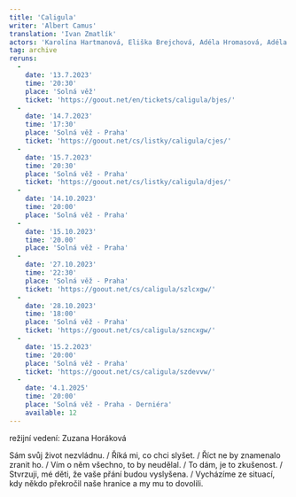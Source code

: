 ```yaml
---
title: 'Caligula'
writer: 'Albert Camus'
translation: 'Ivan Zmatlík'
actors: 'Karolína Hartmanová, Eliška Brejchová, Adéla Hromasová, Adéla Fejková, Klára Valášková, Klára Urbanová, Jana Rumlová, Tomáš Hart, Cyril Janeček, Michal Hauf, Marek Pilař'
tag: archive
reruns:
  -  
    date: '13.7.2023'
    time: '20:30'
    place: 'Solná věž'
    ticket: 'https://goout.net/en/tickets/caligula/bjes/'
  -  
    date: '14.7.2023'
    time: '17:30'
    place: 'Solná věž - Praha'
    ticket: 'https://goout.net/cs/listky/caligula/cjes/'
  -  
    date: '15.7.2023'
    time: '20:30'
    place: 'Solná věž - Praha'
    ticket: 'https://goout.net/cs/listky/caligula/djes/'
  -
    date: '14.10.2023'
    time: '20:00'
    place: 'Solná věž - Praha'
  -
    date: '15.10.2023'
    time: '20.00'
    place: 'Solná věž - Praha'
  - 
    date: '27.10.2023'
    time: '22:30'
    place: 'Solná věž - Praha'
    ticket: 'https://goout.net/cs/caligula/szlcxgw/'
  -
    date: '28.10.2023'
    time: '18:00'
    place: 'Solná věž - Praha'
    ticket: 'https://goout.net/cs/caligula/szncxgw/'
  -
    date: '15.2.2023'
    time: '20:00'
    place: 'Solná věž - Praha'
    ticket: 'https://goout.net/cs/caligula/szdevvw/'
  -
    date: '4.1.2025'
    time: '20:00'
    place: 'Solná věž - Praha - Derniéra'
    available: 12
---
```

režijní vedení: Zuzana Horáková

Sám svůj život nezvládnu. / Říká mi, co chci slyšet. / Říct ne by znamenalo zranit ho. / Vím o něm všechno, to by neudělal. / To dám, je to zkušenost. / Stvrzuji, mé děti, že vaše přání budou vyslyšena. / Vycházíme ze situací, kdy někdo překročil naše hranice a my mu to dovolili.
